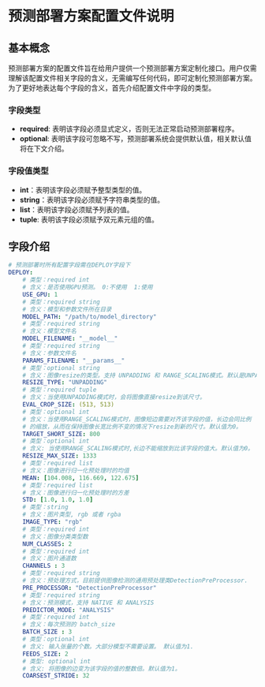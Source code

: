 # 预测部署方案配置文件说明
## 基本概念
预测部署方案的配置文件旨在给用户提供一个预测部署方案定制化接口。用户仅需理解该配置文件相关字段的含义，无需编写任何代码，即可定制化预测部署方案。为了更好地表达每个字段的含义，首先介绍配置文件中字段的类型。

### 字段类型
- **required**: 表明该字段必须显式定义，否则无法正常启动预测部署程序。
- **optional**: 表明该字段可忽略不写，预测部署系统会提供默认值，相关默认值将在下文介绍。

### 字段值类型
- **int**：表明该字段必须赋予整型类型的值。
- **string**：表明该字段必须赋予字符串类型的值。
- **list**：表明该字段必须赋予列表的值。
- **tuple**: 表明该字段必须赋予双元素元组的值。

## 字段介绍

```yaml
# 预测部署时所有配置字段需在DEPLOY字段下
DEPLOY:
    # 类型：required int
    # 含义：是否使用GPU预测。 0:不使用  1:使用
    USE_GPU: 1
    # 类型：required string
    # 含义：模型和参数文件所在目录
    MODEL_PATH: "/path/to/model_directory"
    # 类型：required string
    # 含义：模型文件名
    MODEL_FILENAME: "__model__"
    # 类型：required string
    # 含义：参数文件名
    PARAMS_FILENAME: "__params__"
    # 类型：optional string
    # 含义：图像resize的类型。支持 UNPADDING 和 RANGE_SCALING模式。默认是UNPADDING模式。
    RESIZE_TYPE: "UNPADDING"
    # 类型：required tuple
    # 含义：当使用UNPADDING模式时，会将图像直接resize到该尺寸。
    EVAL_CROP_SIZE: (513, 513)
    # 类型：optional int
    # 含义：当使用RANGE_SCALING模式时，图像短边需要对齐该字段的值，长边会同比例
    # 的缩放，从而在保持图像长宽比例不变的情况下resize到新的尺寸。默认值为0。
    TARGET_SHORT_SIZE: 800
    # 类型：optional int
    # 含义: 当使用RANGE_SCALING模式时,长边不能缩放到比该字段的值大。默认值为0。
    RESIZE_MAX_SIZE: 1333
    # 类型：required list
    # 含义：图像进行归一化预处理时的均值
    MEAN: [104.008, 116.669, 122.675]
    # 类型：required list
    # 含义：图像进行归一化预处理时的方差
    STD: [1.0, 1.0, 1.0]
    # 类型：string
    # 含义：图片类型, rgb 或者 rgba
    IMAGE_TYPE: "rgb"
    # 类型：required int
    # 含义：图像分类类型数
    NUM_CLASSES: 2
    # 类型：required int
    # 含义：图片通道数
    CHANNELS : 3
    # 类型：required string
    # 含义：预处理方式，目前提供图像检测的通用预处理类DetectionPreProcessor.
    PRE_PROCESSOR: "DetectionPreProcessor"
    # 类型：required string
    # 含义：预测模式，支持 NATIVE 和 ANALYSIS
    PREDICTOR_MODE: "ANALYSIS"
    # 类型：required int
    # 含义：每次预测的 batch_size
    BATCH_SIZE : 3
    # 类型：optional int
    # 含义: 输入张量的个数。大部分模型不需要设置。 默认值为1.
    FEEDS_SIZE: 2
    # 类型: optional int
    # 含义: 将图像的边变为该字段的值的整数倍。默认值为1。
    COARSEST_STRIDE: 32
```
